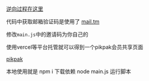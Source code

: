 
[逆向过程在这里](https://blog.zhx47.top/posts/25.html)

代码中获取邮箱验证码是使用了 [mail.tm](https://mail.tm/en/)

修改`main.js`中的邀请码为你自己的

使用vercel等平台托管就可以得到一个pikpak会员共享页面

[pikpak](https://github.com/Bear-biscuit/pikpak_scripts/blob/main/vip.png)

本地使用就是 npm i 下载依赖
node main.js 运行脚本

